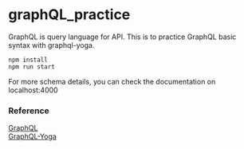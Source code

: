 # graphQL_practice

GraphQL is query language for API.
This is to practice GraphQL basic syntax with graphql-yoga. 

```
npm install
npm run start
```

For more schema details, you can check the documentation on localhost:4000


### Reference

[GraphQL](https://graphql.org/)  
[GraphQL-Yoga](https://www.graphql-yoga.com/)